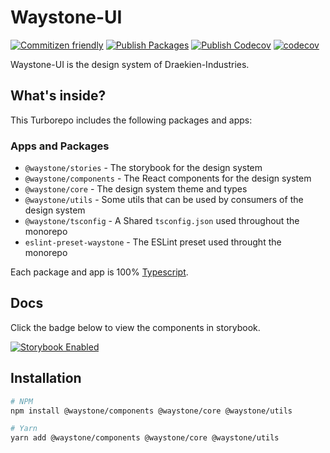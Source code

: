 # Waystone-UI

[![Commitizen friendly](https://img.shields.io/badge/commitizen-friendly-brightgreen.svg)](http://commitizen.github.io/cz-cli/)
[![Publish Packages](https://github.com/draekien-industries/waystone-ui/actions/workflows/release.yml/badge.svg)](https://github.com/draekien-industries/waystone-ui/actions/workflows/release.yml)
[![Publish Codecov](https://github.com/draekien-industries/waystone-ui/actions/workflows/coverage.yml/badge.svg)](https://github.com/draekien-industries/waystone-ui/actions/workflows/coverage.yml)
[![codecov](https://codecov.io/gh/draekien-industries/waystone-ui/branch/main/graph/badge.svg?token=FOEQJUVOY0)](https://codecov.io/gh/draekien-industries/waystone-ui)

Waystone-UI is the design system of Draekien-Industries.

## What's inside?

This Turborepo includes the following packages and apps:

### Apps and Packages

- `@waystone/stories` - The storybook for the design system
- `@waystone/components` - The React components for the design system
- `@waystone/core` - The design system theme and types
- `@waystone/utils` - Some utils that can be used by consumers of the design system
- `@waystone/tsconfig` - A Shared `tsconfig.json` used throughout the monorepo
- `eslint-preset-waystone` - The ESLint preset used throught the monorepo

Each package and app is 100% [Typescript](https://www.typescriptlang.org/).

## Docs

Click the badge below to view the components in storybook.

[![Storybook Enabled](https://raw.githubusercontent.com/storybooks/brand/master/badge/badge-storybook.svg)](https://main--63394994ddec8475ab8b00af.chromatic.com)

## Installation

```bash
# NPM
npm install @waystone/components @waystone/core @waystone/utils

# Yarn
yarn add @waystone/components @waystone/core @waystone/utils
```
